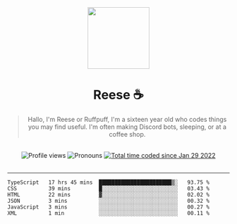 <div align='center'>
  <img src='https://cdn.reese.cafe/reese.jpg' width='140' height='140' />
  <h1>Reese ☕️</h1>
  <blockquote>Hallo, I'm Reese or Ruffpuff, I'm a sixteen year old who codes things you may find useful. I'm often making Discord bots, sleeping, or at a coffee shop.</blockquote>
  
  <br />
  
  <img alt="Profile views" src="https://komarev.com/ghpvc/?username=ruffpuff1" />
  <img alt='Pronouns' src='https://img.shields.io/endpoint?url=https://pronoundb.org/shields/61181f81be124c42b207bffd' />
  <a href="https://wakatime.com/@72bf611d-9557-4a85-aa1d-46f6a3346744"><img src="https://wakatime.com/badge/user/72bf611d-9557-4a85-aa1d-46f6a3346744.svg" alt="Total time coded since Jan 29 2022" /></a>
</div><br />

<hr />

<!--START_SECTION:waka-->

```text
TypeScript   17 hrs 45 mins  ███████████████████████▒░   93.75 %
CSS          39 mins         █░░░░░░░░░░░░░░░░░░░░░░░░   03.43 %
HTML         22 mins         ▓░░░░░░░░░░░░░░░░░░░░░░░░   02.02 %
JSON         3 mins          ░░░░░░░░░░░░░░░░░░░░░░░░░   00.32 %
JavaScript   3 mins          ░░░░░░░░░░░░░░░░░░░░░░░░░   00.27 %
XML          1 min           ░░░░░░░░░░░░░░░░░░░░░░░░░   00.11 %
```

<!--END_SECTION:waka-->
